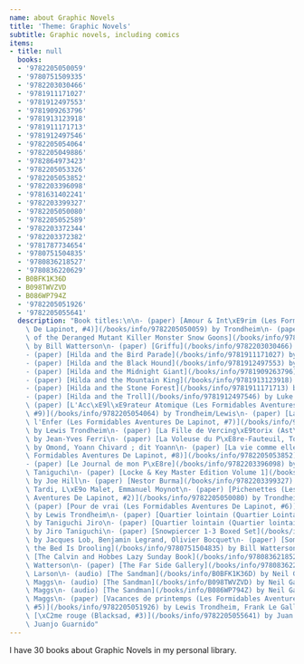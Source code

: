 ```yaml
---
name: about Graphic Novels
title: 'Theme: Graphic Novels'
subtitle: Graphic novels, including comics
items:
- title: null
  books:
  - '9782205050059'
  - '9780751509335'
  - '9782203030466'
  - '9781911171027'
  - '9781912497553'
  - '9781909263796'
  - '9781913123918'
  - '9781911171713'
  - '9781912497546'
  - '9782205054064'
  - '9782205049886'
  - '9782864973423'
  - '9782205053326'
  - '9782205053852'
  - '9782203396098'
  - '9781631402241'
  - '9782203399327'
  - '9782205050080'
  - '9782205052589'
  - '9782203372344'
  - '9782203372382'
  - '9781787734654'
  - '9780751504835'
  - '9780836218527'
  - '9780836220629'
  - B0BFK1K36D
  - B098TWVZVD
  - B086WP794Z
  - '9782205051926'
  - '9782205055641'
  description: "Book titles:\n\n- (paper) [Amour & Int\xE9rim (Les Formidables Aventures\
    \ De Lapinot, #4)](/books/info/9782205050059) by Trondheim\n- (paper) [Attack\
    \ of the Deranged Mutant Killer Monster Snow Goons](/books/info/9780751509335)\
    \ by Bill Watterson\n- (paper) [Griffu](/books/info/9782203030466) by Tardi/Manchette\n\
    - (paper) [Hilda and the Bird Parade](/books/info/9781911171027) by Luke Pearson\n\
    - (paper) [Hilda and the Black Hound](/books/info/9781912497553) by Luke Pearson\n\
    - (paper) [Hilda and the Midnight Giant](/books/info/9781909263796) by Luke Pearson\n\
    - (paper) [Hilda and the Mountain King](/books/info/9781913123918) by Luke Pearson\n\
    - (paper) [Hilda and the Stone Forest](/books/info/9781911171713) by Luke Pearson\n\
    - (paper) [Hilda and the Troll](/books/info/9781912497546) by Luke Pearson\n-\
    \ (paper) [L'Acc\xE9l\xE9rateur Atomique (Les Formidables Aventures De Lapinot,\
    \ #9)](/books/info/9782205054064) by Trondheim/Lewis\n- (paper) [La Couleur de\
    \ l'Enfer (Les Formidables Aventures De Lapinot, #7)](/books/info/9782205049886)\
    \ by Lewis Trondheim\n- (paper) [La Fille de Vercing\xE9torix (Ast\xE9rix, #38)](/books/info/9782864973423)\
    \ by Jean-Yves Ferri\n- (paper) [La Voleuse du P\xE8re-Fauteuil, Tome 2](/books/info/9782205053326)\
    \ by Omond, Yoann Chivard ; dit Yoann\n- (paper) [La vie comme elle vient (Les\
    \ Formidables Aventures De Lapinot, #8)](/books/info/9782205053852) by Lewis Trondheim\n\
    - (paper) [Le Journal de mon P\xE8re](/books/info/9782203396098) by Jir\u014D\
    \ Taniguchi\n- (paper) [Locke & Key Master Edition Volume 1](/books/info/9781631402241)\
    \ by Joe Hill\n- (paper) [Nestor Burma](/books/info/9782203399327) by Jacques\
    \ Tardi, L\xE9o Malet, Emmanuel Moynot\n- (paper) [Pichenettes (Les Formidables\
    \ Aventures De Lapinot, #2)](/books/info/9782205050080) by Trondheim/Lewis\n-\
    \ (paper) [Pour de vrai (Les Formidables Aventures De Lapinot, #6)](/books/info/9782205052589)\
    \ by Lewis Trondheim\n- (paper) [Quartier lointain (Quartier Lointain, #1)](/books/info/9782203372344)\
    \ by Taniguchi Jiro\n- (paper) [Quartier lointain (Quartier lointain, #2)](/books/info/9782203372382)\
    \ by Jiro Taniguchi\n- (paper) [Snowpiercer 1-3 Boxed Set](/books/info/9781787734654)\
    \ by Jacques Lob, Benjamin Legrand, Olivier Bocquet\n- (paper) [Something Under\
    \ the Bed Is Drooling](/books/info/9780751504835) by Bill Watterson\n- (paper)\
    \ [The Calvin and Hobbes Lazy Sunday Book](/books/info/9780836218527) by Bill\
    \ Watterson\n- (paper) [The Far Side Gallery](/books/info/9780836220629) by Gary\
    \ Larson\n- (audio) [The Sandman](/books/info/B0BFK1K36D) by Neil Gaiman, Dirk\
    \ Maggs\n- (audio) [The Sandman](/books/info/B098TWVZVD) by Neil Gaiman, Dirk\
    \ Maggs\n- (audio) [The Sandman](/books/info/B086WP794Z) by Neil Gaiman, Dirk\
    \ Maggs\n- (paper) [Vacances de printemps (Les Formidables Aventures De Lapinot,\
    \ #5)](/books/info/9782205051926) by Lewis Trondheim, Frank Le Gall\n- (paper)\
    \ [\xC2me rouge (Blacksad, #3)](/books/info/9782205055641) by Juan D\xEDaz Canales,\
    \ Juanjo Guarnido"
---
```

I have 30 books about Graphic Novels in my personal library.
